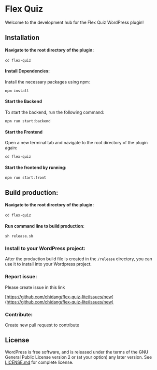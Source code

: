 # Flex Quiz
Welcome to the development hub for the Flex Quiz WordPress plugin!

## Installation

#### Navigate to the root directory of the plugin:

```
cd flex-quiz
```

#### Install Dependencies: 
Install the necessary packages using npm:

```
npm install
```

#### Start the Backend
To start the backend, run the following command:

```
npm run start:backend
```

#### Start the Frontend

Open a new terminal tab and navigate to the root directory of the plugin again:

```
cd flex-quiz
```

#### Start the frontend by running:

```
npm run start:front
```

## Build production:

#### Navigate to the root directory of the plugin:

```
cd flex-quiz
```

#### Run command line to build production:

```
sh release.sh
```

### Install to your WordPress project:

After the production build file is created in the `/release` directory, you can use it to install into your Wordpress project.

### Report issue:
Please create issue in this link

[https://github.com/chidang/flex-quiz-lite/issues/new](https://github.com/chidang/flex-quiz-lite/issues/new)

### Contribute:
Create new pull request to contribute

## License

WordPress is free software, and is released under the terms of the GNU General Public License version 2 or (at your option) any later version. See [LICENSE.md](LICENSE.md) for complete license.